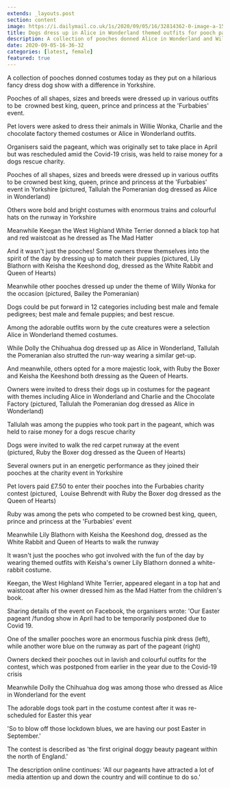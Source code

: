 ```yaml
---
extends: _layouts.post
section: content
image: https://i.dailymail.co.uk/1s/2020/09/05/16/32814362-0-image-a-152_1599319862696.jpg 
title: Dogs dress up in Alice in Wonderland themed outfits for pooch pageant in Yorkshire  
description: A collection of pooches donned Alice in Wonderland and Willy Wonka costumes as they put on a hilarious fancy dress dog show with a difference in Yorkshire earlier today. 
date: 2020-09-05-16-36-32 
categories: [latest, female] 
featured: true 
--- 
```

A collection of pooches donned costumes today as they put on a hilarious fancy dress dog show with a difference in Yorkshire.

Pooches of all shapes, sizes and breeds were dressed up in various outfits to be  crowned best king, queen, prince and princess at the 'Furbabies' event. 

Pet lovers were asked to dress their animals in Willie Wonka, Charlie and the chocolate factory themed costumes or Alice in Wonderland outfits.    

Organisers said the pageant, which was originally set to take place in April but was rescheduled amid the Covid-19 crisis, was held to raise money for a dogs rescue charity.

Pooches of all shapes, sizes and breeds were dressed up in various outfits to be crowned best king, queen, prince and princess at the 'Furbabies' event in Yorkshire (pictured, Tallulah the Pomeranian dog dressed as Alice in Wonderland)

Others wore bold and bright costumes with enormous trains and colourful hats on the runway in Yorkshire 

Meanwhile Keegan the West Highland White Terrier donned a black top hat and red waistcoat as he dressed as The Mad Hatter

And it wasn't just the pooches! Some owners threw themselves into the spirit of the day by dressing up to match their puppies (pictured, Lily Blathorn with Keisha the Keeshond dog, dressed as the White Rabbit and Queen of Hearts) 

Meanwhile other pooches dressed up under the theme of Willy Wonka for the occasion (pictured, Bailey the Pomeranian)

Dogs could be put forward in 12 categories including best male and female pedigrees; best male and female puppies; and best rescue.

Among the adorable outfits worn by the cute creatures were a selection Alice in Wonderland themed costumes.

While Dolly the Chihuahua dog dressed up as Alice in Wonderland, Tallulah the Pomeranian also strutted the run-way wearing a similar get-up.

And meanwhile, others opted for a more majestic look, with Ruby the Boxer and Keisha the Keeshond both dressing as the Queen of Hearts.

Owners were invited to dress their dogs up in costumes for the pageant with themes including Alice in Wonderland and Charlie and the Chocolate Factory (pictured, Tallulah the Pomeranian dog dressed as Alice in Wonderland) 

Tallulah was among the puppies who took part in the pageant, which was held to raise money for a dogs rescue charity

Dogs were invited to walk the red carpet runway at the event (pictured, Ruby the Boxer dog dressed as the Queen of Hearts)

Several owners put in an energetic performance as they joined their pooches at the charity event in Yorkshire

Pet lovers paid £7.50 to enter their pooches into the Furbabies charity contest (pictured,  Louise Behrendt with Ruby the Boxer dog dressed as the Queen of Hearts)

Ruby was among the pets who competed to be crowned best king, queen, prince and princess at the 'Furbabies' event

Meanwhile Lily Blathorn with Keisha the Keeshond dog, dressed as the White Rabbit and Queen of Hearts to walk the runway 

It wasn't just the pooches who got involved with the fun of the day by wearing themed outfits with Keisha's owner Lily Blathorn donned a white-rabbit costume.

Keegan, the West Highland White Terrier, appeared elegant in a top hat and waistcoat after his owner dressed him as the Mad Hatter from the children's book. 

Sharing details of the event on Facebook, the organisers wrote: 'Our Easter pageant /fundog show in April had to be temporarily postponed due to Covid 19.

One of the smaller pooches wore an enormous fuschia pink dress (left), while another wore blue on the runway as part of the pageant (right)

Owners decked their pooches out in lavish and colourful outfits for the contest, which was postponed from earlier in the year due to the Covid-19 crisis 

Meanwhile Dolly the Chihuahua dog was among those who dressed as Alice in Wonderland for the event

The adorable dogs took part in the costume contest after it was re-scheduled for Easter this year 

'So to blow off those lockdown blues, we are having our post Easter in September.'

The contest is described as 'the first original doggy beauty pageant within the north of England.'

The description online continues: 'All our pageants have attracted a lot of media attention up and down the country and will continue to do so.'

